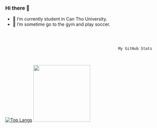
### Hi there 👋
- 🔭 I’m currently student in Can Tho University.
- 🌱 I’m sometime go to the gym and play soccer.


<br><br>

                                                      My GitHub Stats
<br>

[![Top Langs](https://github-readme-stats.vercel.app/api/top-langs/?username=maitrongnhan001&layout=compact)](https://github.com/anuraghazra/github-readme-stats)
<img height="180em" src="https://github-readme-stats.vercel.app/api?username=maitrongnhan001&show_icons=true&hide_border=true&&count_private=true&include_all_commits=true" />      

<!--
**maitrongnhan001/maitrongnhan001** is a ✨ _special_ ✨ repository because its `README.md` (this file) appears on your GitHub profile.

Here are some ideas to get you started:

- 🔭 I’m currently working on ...
- 🌱 I’m currently learning ...
- 👯 I’m looking to collaborate on ...
- 🤔 I’m looking for help with ...
- 💬 Ask me about ...
- 📫 How to reach me: ...
- 😄 Pronouns: ...
- ⚡ Fun fact: ...
-->
